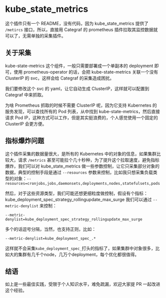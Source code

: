 # kube_state_metrics

这个插件只有一个 README，没有代码，因为 kube_state_metrics 提供了 `/metircs` 接口，所以，直接用 Categraf 的 prometheus 插件拉取其监控数据就可以了，无需单独的采集插件。

## 关于采集

kube-state-metrics 这个组件，一般只需要部署成一个单副本的 deployment 即可，使用 prometheus-operator 的话，会把 kube-state-metrics 关联一个没有 ClusterIP 的 svc，这样会给 Categraf 的采集造成困扰。

我们要修改这个 svc 的 yaml，让它自动生成 ClusterIP，这样就可以配置到 Categraf 中来抓取。

为啥 Prometheus 抓取的时候不需要 ClusterIP 呢，因为它支持 Kubernetes 的服务发现，可以查找所有的 Pod 列表，从中找到 kube-state-metrics，然后直接请求 Pod IP，这种方式可以工作，但是其实挺浪费的，个人感觉使用一个固定的 ClusterIP 会更方便。

## 指标爆炸问题

这个插件采集的数据量很大，是所有的 Kubernetes 中的对象的信息，如果集群比较大，请求 `/metrics` 甚至可能拉个几十秒种，为了提升这个拉取速度，避免指标爆炸，我们可以对 kube_state_metrics 做一些参数控制，让它只采集部分对象的数据，典型的控制手段是通过 `--resources` 参数来控制，比如我只想采集负载类型的对象：`--resources=cronjobs,jobs,daemonsets,deployments,nodes,statefulsets,pods`

然后，对于这些资源类型，我们可能还想更细粒度做控制，假设有个指标：kube_deployment_spec_strategy_rollingupdate_max_surge 我们可以通过 `--metric-denylist` 来控制：

```
--metric-denylist=kube_deployment_spec_strategy_rollingupdate_max_surge
```

多个的话逗号分隔，当然，也支持正则，比如：

```
--metric-denylist=kube_deployment_spec_.*
```

这样就不会采集`kube_deployment_spec_`打头的指标了，如果集群中对象很多，比如大的集群有几千个node，几万个deployment，每个优化都很值得。

## 结语

如上是一些最佳实践，受限于个人知识水平，难免疏漏，欢迎大家提 PR 一起改进这个经验。